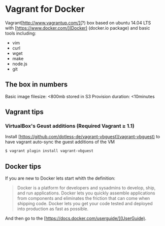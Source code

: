 # Vagrant for Docker

Vagrant[http://www.vagrantup.com/](?) box based on ubuntu 14.04 LTS with [https://www.docker.com/](Docker) (docker.io package) and basic tools including:

 * vim
 * curl
 * wget
 * make
 * node.js
 * git

## The box in numbers

Basic image filesize: <800mb stored in S3
Provision duration: <10minutes

## Vagrant tips

### VirtualBox's Geust additions (Required Vagrant ≥ 1.1)

Install [https://github.com/dotless-de/vagrant-vbguest](vagrant-vbguest) to have vagrant auto-sync the guest additions of the VM

```bash
$ vagrant plugin install vagrant-vbguest
```

## Docker tips

If you are new to Docker lets start whith the definition:

> Docker is a platform for developers and sysadmins to develop, ship, and run applications.
> Docker lets you quickly assemble applications from components and eliminates the friction that can come when shipping code.
> Docker lets you get your code tested and deployed into production as fast as possible.

And then go to the [https://docs.docker.com/userguide/](UserGuide).
